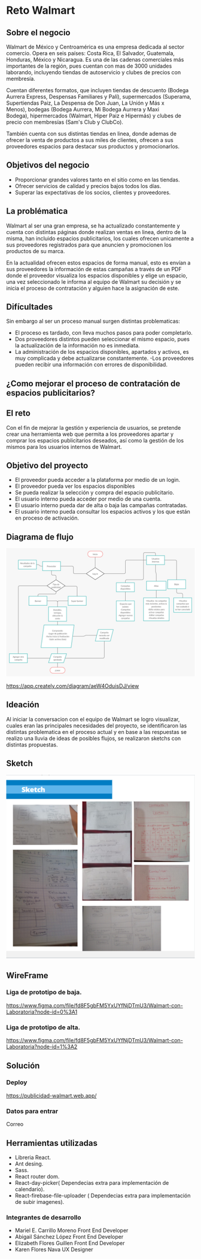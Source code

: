 # Reto Walmart

## Sobre el negocio

Walmart de México y Centroamérica es una empresa dedicada al sector comercio. Opera en seis países: Costa Rica, El Salvador, Guatemala, Honduras, México y Nicaragua. Es una de las cadenas comerciales más importantes de la región, pues cuentan con mas de 3000 unidades laborando, incluyendo tiendas de autoservicio y clubes de precios con membresía.

Cuentan diferentes formatos, que incluyen tiendas de descuento (Bodega Aurrera Express, Despensas Familiares y Palí), supermercados (Superama, Supertiendas Paiz, La Despensa de Don Juan, La Unión y Más x Menos), bodegas (Bodega Aurrera, Mi Bodega Aurrera y Maxi Bodega), hipermercados (Walmart, Hiper Paiz e Hipermás) y clubes de precio con membresías (Sam's Club y ClubCo).

También cuenta con sus distintas tiendas en linea, donde ademas de ofrecer la venta de productos a sus miles de clientes, ofrecen a sus proveedores espacios para destacar sus productos y promocionarlos. 

## Objetivos del negocio

- Proporcionar grandes valores tanto en el sitio como en las tiendas.
- Ofrecer servicios de calidad y precios bajos todos los días.
- Superar las expectativas de los socios, clientes y proveedores.

## La problématica

Walmart al ser una gran empresa, se ha actualizado constantemente y  cuenta con distintas páginas donde realizan ventas en linea, dentro de la misma, han incluido espacios publicitarios, los cuales ofrecen unicamente a sus proveedores registrados para que anuncien y promocionen los productos de su marca.

En la actualidad ofrecen estos espacios de forma manual, esto es envían a sus proveedores la información de estas campañas a través de un PDF donde el proveedor visualiza los espacios disponibles y elige un espacio, una vez seleccionado le informa al equipo de Walmart su decisión y se inicia el proceso de contratación y alguien hace la asignación de este.

## Difícultades

Sin embargo al ser un proceso manual surgen distintas problematicas:

- El proceso es tardado, con lleva muchos pasos para poder completarlo.
- Dos proveedores distintos pueden seleccionar el mismo espacio, pues la actualización de la información no es inmediata.
- La administración de los espacios disponibles, apartados y activos, es muy complicada y debe actualizarse constantemente.
-Los proveedores pueden recibir una información con errores de disponibilidad.

## ¿Como mejorar el proceso de contratación de espacios publicitarios?

## El reto

Con el fin de mejorar la gestión y experiencia de usuarios, se pretende crear una herramienta web que permita a los proveedores apartar y comprar los espacios publicitarios deseados, así como la gestión de los mismos para los usuarios internos de Walmart.

## Objetivo del proyecto

- El proveedor pueda acceder a la plataforma por medio de un login.
- El  proveedor pueda ver los espacios disponibles
- Se pueda realizar la selección y compra del espacio publicitario.
- El usuario interno pueda acceder por medio de una cuenta.
- El usuario interno pueda dar de alta o baja las campañas contratadas.
- El usuario interno pueda consultar los espacios activos y los que están en proceso de activación.

## Diagrama de  flujo

<img src="imgReadme/diagrama.jpg" alt="Walmart">

https://app.creately.com/diagram/aeW4OduisDJ/view


## Ideación

Al iniciar la conversacion con el equipo de Walmart se logro visualizar, cuales eran las principales necesidades del proyecto, se identificaron las distintas problematica en el proceso actual y en base a las respuestas se realizo una lluvia de ideas de posibles flujos, se realizaron sketchs con distintas propuestas.

## Sketch
<img src="imgReadme/sketch.png" alt="walmart">

## WireFrame

### Liga de prototipo de baja.

https://www.figma.com/file/fd8F5gbFM5YxUYfNjDTmU3/Walmart-con-Laboratoria?node-id=0%3A1

### Liga de prototipo de alta.

https://www.figma.com/file/fd8F5gbFM5YxUYfNjDTmU3/Walmart-con-Laboratoria?node-id=1%3A2

## Solución

### Deploy

https://publicidad-walmart.web.app/

### Datos para entrar
 Correo

## Herramientas utilizadas
- Libreria React.
- Ant desing.
- Sass.
- React router dom.
- React-day-picker( Dependecias extra para implementación de calendario).
- React-firebase-file-uploader ( Dependecias extra para implementación de subir imagenes).


### Integrantes de desarrollo 
- Mariel E. Carrillo Moreno  Front End Developer
- Abigail Sánchez López      Front End Developer
- Elizabeth Flores Guillen   Front End Developer
- Karen Flores Nava          UX Designer